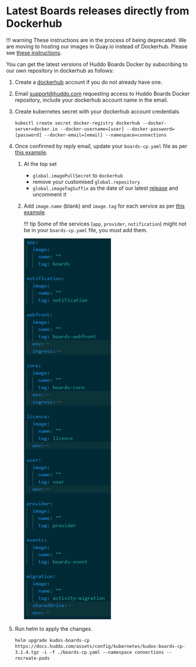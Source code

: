 # Latest Boards releases directly from Dockerhub

!!! warning
    These instructions are in the process of being deprecated. We are moving to hosting our images in Quay.io instead of Dockerhub. Please see [these instructions](latest.md).

You can get the latest versions of Huddo Boards Docker by subscribing to our own repository in dockerhub as follows:

1.  Create a [dockerhub](https://hub.docker.com) account if you do not already have one.
1.  Email [support@huddo.com](mailto:support@huddo.com) requesting access to Huddo Boards Docker repository, include your dockerhub account name in the email.
1.  Create kubernetes secret with your dockerhub account credentials

        kubectl create secret docker-registry dockerhub --docker-server=docker.io --docker-username=[user] --docker-password=[password] --docker-email=[email] --namespace=connections

1.  Once confirmed by reply email, update your `boards-cp.yaml` file as per [this example](/assets/config/kubernetes/boards-cp-dockerhub.yaml).

    1. At the top set

        - `global.imagePullSecret` to `dockerhub`
        - remove your customised `global.repository`
        - `global.imageTagSuffix` as the date of our latest [release](../releases.md) and uncomment it

    1. Add `image.name` (blank) and `image.tag` for each service as per [this example](/assets/config/kubernetes/boards-cp-dockerhub.yaml).
    
        !!! tip 
            Some of the services (`app`, `provider`, `notification`) might not be in your `boards-cp.yaml` file, you must add them.

        ![Example](/assets/boards/cp/image-config-dockerhub.png)

1.  Run helm to apply the changes.

        helm upgrade kudos-boards-cp https://docs.huddo.com/assets/config/kubernetes/kudos-boards-cp-3.1.4.tgz -i -f ./boards-cp.yaml --namespace connections --recreate-pods
